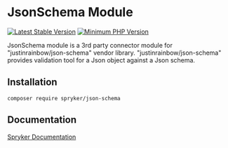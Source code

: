 # JsonSchema Module
[![Latest Stable Version](https://poser.pugx.org/spryker/json-schema/v/stable.svg)](https://packagist.org/packages/spryker/json-schema)
[![Minimum PHP Version](https://img.shields.io/badge/php-%3E%3D%207.4-8892BF.svg)](https://php.net/)

JsonSchema module is a 3rd party connector module for "justinrainbow/json-schema" vendor library.
"justinrainbow/json-schema" provides validation tool for a Json object against a Json schema.

## Installation

```
composer require spryker/json-schema
```

## Documentation

[Spryker Documentation](https://docs.spryker.com)
